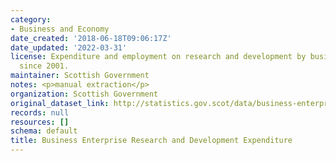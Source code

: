 ```yaml
---
category:
- Business and Economy
date_created: '2018-06-18T09:06:17Z'
date_updated: '2022-03-31'
license: Expenditure and employment on research and development by businesses in Scotland
  since 2001.
maintainer: Scottish Government
notes: <p>manual extraction</p>
organization: Scottish Government
original_dataset_link: http://statistics.gov.scot/data/business-enterprise-research-and-development-expenditure
records: null
resources: []
schema: default
title: Business Enterprise Research and Development Expenditure
---
```

